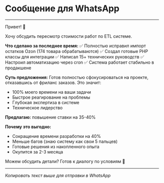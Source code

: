 # Сообщение для WhatsApp

---

Привет! 👋

Хочу обсудить пересмотр стоимости работ по ETL системе.

**Что сделано за последнее время:**
✅ Полностью исправил импорт остатков Ozon (174 товара обрабатываются)
✅ Создал готовые PHP классы для интеграции 
✅ Написал 15+ технических руководств
✅ Настроил автоматизацию через cron
✅ Система работает стабильно в продакшене

**Суть предложения:**
Готов полностью сфокусироваться на проекте, отказавшись от фриланс заказов. Это значит:
- 100% моего времени на ваши задачи
- Быстрое реагирование на проблемы
- Глубокая экспертиза в системе
- Техническое лидерство

**Предлагаю:** повышение ставки на 35-40%

**Почему это выгодно:**
- Сокращение времени разработки на 40%
- Меньше багов (знаю систему как свои 5 пальцев)
- Готовые решения из накопленного опыта
- Окупится за 2-3 месяца

Можем обсудить детали? Готов к диалогу по условиям 🤝

---

*Копировать текст выше для отправки в WhatsApp*
